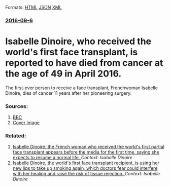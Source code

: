 
Formats: [HTML](/news/2016/09/6/isabelle-dinoire-who-received-the-world-s-first-face-transplant-is-reported-to-have-died-from-cancer-at-the-age-of-49-in-april-2016.html)  [JSON](/news/2016/09/6/isabelle-dinoire-who-received-the-world-s-first-face-transplant-is-reported-to-have-died-from-cancer-at-the-age-of-49-in-april-2016.json)  [XML](/news/2016/09/6/isabelle-dinoire-who-received-the-world-s-first-face-transplant-is-reported-to-have-died-from-cancer-at-the-age-of-49-in-april-2016.xml)  

### [2016-09-6](/news/2016/09/6/index.md)

# Isabelle Dinoire, who received the world's first face transplant, is reported to have died from cancer at the age of 49 in April 2016. 

The first-ever person to receive a face transplant, Frenchwoman Isabelle Dinoire, dies of cancer 11 years after her pioneering surgery.


### Sources:

1. [BBC](http://www.bbc.co.uk/news/world-europe-37290986)
1. [Cover Image](http://ichef-1.bbci.co.uk/news/1024/cpsprodpb/15558/production/_91048378_mediaitem91048377.jpg)

### Related:

1. [ Isabelle Dinoire, the French woman who received the world's first partial face transplant appears before the media for the first time, saying she expects to resume a normal life. ](/news/2006/02/6/isabelle-dinoire-the-french-woman-who-received-the-world-s-first-partial-face-transplant-appears-before-the-media-for-the-first-time-sayi.md) _Context: Isabelle Dinoire_
2. [ Isabelle Dinoire, the world's first face transplant recipient, is using her new lips to take up smoking again, which doctors fear could interfere with her healing and raise the risk of tissue rejection. ](/news/2006/01/19/isabelle-dinoire-the-world-s-first-face-transplant-recipient-is-using-her-new-lips-to-take-up-smoking-again-which-doctors-fear-could-int.md) _Context: Isabelle Dinoire_
